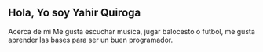 ## Hola, Yo soy Yahir Quiroga 

Acerca de mi 
Me gusta escuchar musica, jugar balocesto o futbol, me gusta aprender las bases para ser un buen programador.



